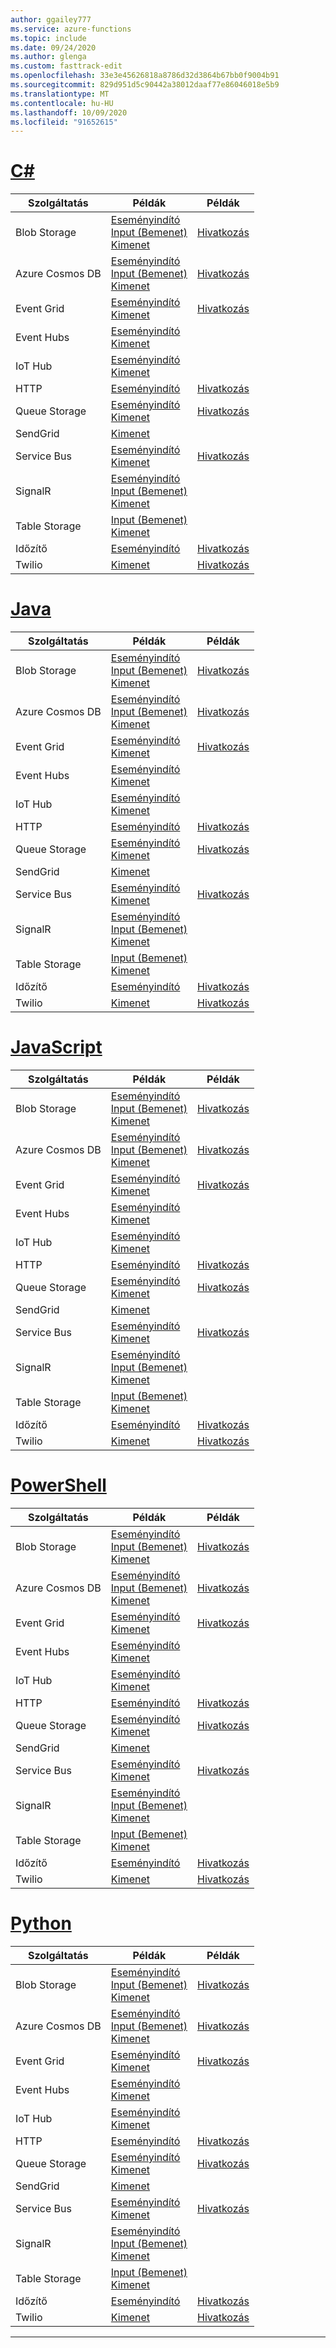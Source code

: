 ```yaml
---
author: ggailey777
ms.service: azure-functions
ms.topic: include
ms.date: 09/24/2020
ms.author: glenga
ms.custom: fasttrack-edit
ms.openlocfilehash: 33e3e45626818a8786d32d3864b67bb0f9004b91
ms.sourcegitcommit: 829d951d5c90442a38012daaf77e86046018e5b9
ms.translationtype: MT
ms.contentlocale: hu-HU
ms.lasthandoff: 10/09/2020
ms.locfileid: "91652615"
---
```

# <a name="c"></a>[C#](#tab/csharp)

| Szolgáltatás | Példák | Példák |
| ---- | ----- | ------ | 
| Blob Storage | [Eseményindító](../articles/azure-functions/functions-bindings-storage-blob-trigger.md?tabs=csharp#example)<br/>[Input (Bemenet)](../articles/azure-functions/functions-bindings-storage-blob-input.md?tabs=csharp#example)<br/>[Kimenet](../articles/azure-functions/functions-bindings-storage-blob-output.md?tabs=csharp#example) | [Hivatkozás](https://www.serverlesslibrary.net/?technology=Blob%20Storage&language=C%23) |
| Azure Cosmos DB |[Eseményindító](../articles/azure-functions/functions-bindings-cosmosdb-v2-trigger.md?tabs=csharp#example)<br/>[Input (Bemenet)](../articles/azure-functions/functions-bindings-cosmosdb-v2-input.md?tabs=csharp#example)<br/>[Kimenet](../articles/azure-functions/functions-bindings-cosmosdb-v2-output.md?tabs=csharp#example) | [Hivatkozás](https://www.serverlesslibrary.net/?technology=Cosmos%2CCosmos%20DB&language=C%23) |
| Event Grid |[Eseményindító](../articles/azure-functions/functions-bindings-event-grid-trigger.md?tabs=csharp#example)<br/>[Kimenet](../articles/azure-functions/functions-bindings-event-grid-output.md?tabs=csharp#example) | [Hivatkozás](https://www.serverlesslibrary.net/?technology=Event%20Grid&language=C%23) |
| Event Hubs |[Eseményindító](../articles/azure-functions/functions-bindings-event-hubs-trigger.md?tabs=csharp#example)<br/>[Kimenet](../articles/azure-functions/functions-bindings-event-hubs-output.md?tabs=csharp#example) | |
| IoT Hub |[Eseményindító](../articles/azure-functions/functions-bindings-event-iot-trigger.md?tabs=csharp#example)<br/>[Kimenet](../articles/azure-functions/functions-bindings-event-iot-output.md?tabs=csharp#example) | |
| HTTP |[Eseményindító](../articles/azure-functions/functions-bindings-http-webhook-trigger.md?tabs=csharp#example) | [Hivatkozás](https://www.serverlesslibrary.net/?language=C%23&filtertext=http) |
| Queue Storage | [Eseményindító](../articles/azure-functions/functions-bindings-storage-queue-trigger.md?tabs=csharp#example)<br/>[Kimenet](../articles/azure-functions/functions-bindings-storage-queue-output.md?tabs=csharp#example) | [Hivatkozás](https://www.serverlesslibrary.net/?technology=Storage%20Queue&language=C%23) |
| SendGrid | [Kimenet](../articles/azure-functions/functions-bindings-sendgrid.md?tabs=csharp#example) | |
| Service Bus |[Eseményindító](../articles/azure-functions/functions-bindings-service-bus-trigger.md?tabs=csharp#example)<br/>[Kimenet](../articles/azure-functions/functions-bindings-service-bus-output.md?tabs=csharp#example) | [Hivatkozás](https://www.serverlesslibrary.net/?technology=Service%20Bus%20Queue&language=C%23) |
| SignalR| [Eseményindító](../articles/azure-functions/functions-bindings-signalr-service-trigger.md?tabs=csharp#example)<br/>[Input (Bemenet)](../articles/azure-functions/functions-bindings-signalr-service-input.md?tabs=csharp#example)<br/>[Kimenet](../articles/azure-functions/functions-bindings-signalr-service-output.md?tabs=csharp) | |
| Table Storage| [Input (Bemenet)](../articles/azure-functions/functions-bindings-storage-table.md?tabs=csharp#input)<br/>[Kimenet](../articles/azure-functions/functions-bindings-storage-table.md?tabs=csharp#output) | |
| Időzítő | [Eseményindító](../articles/azure-functions/functions-bindings-timer.md?tabs=csharp#example) | [Hivatkozás](https://www.serverlesslibrary.net/?language=C%23&filtertext=timer) |
| Twilio | [Kimenet](../articles/azure-functions/functions-bindings-twilio.md?tabs=csharp#example---functions-2x-and-higher) | [Hivatkozás](https://www.serverlesslibrary.net/?language=C%23&filtertext=twilio) |

# <a name="java"></a>[Java](#tab/java)

| Szolgáltatás | Példák | Példák |
| ---- | ----- | ------ | 
| Blob Storage | [Eseményindító](../articles/azure-functions/functions-bindings-storage-blob-trigger.md?tabs=java#example)<br/>[Input (Bemenet)](../articles/azure-functions/functions-bindings-storage-blob-input.md?tabs=java#example)<br/>[Kimenet](../articles/azure-functions/functions-bindings-storage-blob-output.md?tabs=java#example) | [Hivatkozás](https://www.serverlesslibrary.net/?technology=Blob%20Storage&language=Java) |
| Azure Cosmos DB |[Eseményindító](../articles/azure-functions/functions-bindings-cosmosdb-v2-trigger.md?tabs=java#example)<br/>[Input (Bemenet)](../articles/azure-functions/functions-bindings-cosmosdb-v2-input.md?tabs=java#example)<br/>[Kimenet](../articles/azure-functions/functions-bindings-cosmosdb-v2-output.md?tabs=java#example) | [Hivatkozás](https://www.serverlesslibrary.net/?technology=Cosmos%2CCosmos%20DB&language=Java) |
| Event Grid |[Eseményindító](../articles/azure-functions/functions-bindings-event-grid-trigger.md?tabs=java#example)<br/>[Kimenet](../articles/azure-functions/functions-bindings-event-grid-output.md?tabs=java#example) | [Hivatkozás](https://www.serverlesslibrary.net/?technology=Event%20Grid&language=Java) |
| Event Hubs |[Eseményindító](../articles/azure-functions/functions-bindings-event-hubs-trigger.md?tabs=java#example)<br/>[Kimenet](../articles/azure-functions/functions-bindings-event-hubs-output.md?tabs=java#example) | |
| IoT Hub |[Eseményindító](../articles/azure-functions/functions-bindings-event-iot-trigger.md?tabs=java#example)<br/>[Kimenet](../articles/azure-functions/functions-bindings-event-iot-output.md?tabs=java#example) | |
| HTTP |[Eseményindító](../articles/azure-functions/functions-bindings-http-webhook-trigger.md?tabs=java#example) | [Hivatkozás](https://www.serverlesslibrary.net/?language=Java&filtertext=http) |
| Queue Storage | [Eseményindító](../articles/azure-functions/functions-bindings-storage-queue-trigger.md?tabs=java#example)<br/>[Kimenet](../articles/azure-functions/functions-bindings-storage-queue-output.md?tabs=java#example) | [Hivatkozás](https://www.serverlesslibrary.net/?technology=Storage%20Queue&language=Java) |
| SendGrid | [Kimenet](../articles/azure-functions/functions-bindings-sendgrid.md?tabs=java#example) | |
| Service Bus |[Eseményindító](../articles/azure-functions/functions-bindings-service-bus-trigger.md?tabs=java#example)<br/>[Kimenet](../articles/azure-functions/functions-bindings-service-bus-output.md?tabs=java#example) | [Hivatkozás](https://www.serverlesslibrary.net/?technology=Service%20Bus%20Queue&language=Java) |
| SignalR| [Eseményindító](../articles/azure-functions/functions-bindings-signalr-service-trigger.md?tabs=java#example)<br/>[Input (Bemenet)](../articles/azure-functions/functions-bindings-signalr-service-input.md?tabs=java#example)<br/>[Kimenet](../articles/azure-functions/functions-bindings-signalr-service-output.md?tabs=java) | |
| Table Storage| [Input (Bemenet)](../articles/azure-functions/functions-bindings-storage-table.md?tabs=java#input)<br/>[Kimenet](../articles/azure-functions/functions-bindings-storage-table.md?tabs=java#output) | |
| Időzítő | [Eseményindító](../articles/azure-functions/functions-bindings-timer.md?tabs=java#example) | [Hivatkozás](https://www.serverlesslibrary.net/?language=Java&filtertext=timer) |
| Twilio | [Kimenet](../articles/azure-functions/functions-bindings-twilio.md?tabs=java#example---functions-2x-and-higher) | [Hivatkozás](https://www.serverlesslibrary.net/?language=Java&filtertext=twilio) |

# <a name="javascript"></a>[JavaScript](#tab/javascript)

| Szolgáltatás | Példák | Példák |
| ---- | ----- | ------ | 
| Blob Storage | [Eseményindító](../articles/azure-functions/functions-bindings-storage-blob-trigger.md?tabs=javascript#example)<br/>[Input (Bemenet)](../articles/azure-functions/functions-bindings-storage-blob-input.md?tabs=javascript#example)<br/>[Kimenet](../articles/azure-functions/functions-bindings-storage-blob-output.md?tabs=javascript#example) | [Hivatkozás](https://www.serverlesslibrary.net/?technology=Blob%20Storage&language=JavaScript) |
| Azure Cosmos DB |[Eseményindító](../articles/azure-functions/functions-bindings-cosmosdb-v2-trigger.md?tabs=javascript#example)<br/>[Input (Bemenet)](../articles/azure-functions/functions-bindings-cosmosdb-v2-input.md?tabs=javascript#example)<br/>[Kimenet](../articles/azure-functions/functions-bindings-cosmosdb-v2-output.md?tabs=javascript#example) | [Hivatkozás](https://www.serverlesslibrary.net/?technology=Cosmos%2CCosmos%20DB&language=JavaScript) |
| Event Grid |[Eseményindító](../articles/azure-functions/functions-bindings-event-grid-trigger.md?tabs=javascript#example)<br/>[Kimenet](../articles/azure-functions/functions-bindings-event-grid-output.md?tabs=javascript#example) | [Hivatkozás](https://www.serverlesslibrary.net/?technology=Event%20Grid&language=JavaScript) |
| Event Hubs |[Eseményindító](../articles/azure-functions/functions-bindings-event-hubs-trigger.md?tabs=javascript#example)<br/>[Kimenet](../articles/azure-functions/functions-bindings-event-hubs-output.md?tabs=javascript#example) | |
| IoT Hub |[Eseményindító](../articles/azure-functions/functions-bindings-event-iot-trigger.md?tabs=javascript#example)<br/>[Kimenet](../articles/azure-functions/functions-bindings-event-iot-output.md?tabs=javascript#example) | |
| HTTP |[Eseményindító](../articles/azure-functions/functions-bindings-http-webhook-trigger.md?tabs=javascript#example) | [Hivatkozás](https://www.serverlesslibrary.net/?language=JavaScript&filtertext=http) |
| Queue Storage | [Eseményindító](../articles/azure-functions/functions-bindings-storage-queue-trigger.md?tabs=javascript#example)<br/>[Kimenet](../articles/azure-functions/functions-bindings-storage-queue-output.md?tabs=javascript#example) | [Hivatkozás](https://www.serverlesslibrary.net/?technology=Storage%20Queue&language=JavaScript) |
| SendGrid | [Kimenet](../articles/azure-functions/functions-bindings-sendgrid.md?tabs=javascript#example) | |
| Service Bus |[Eseményindító](../articles/azure-functions/functions-bindings-service-bus-trigger.md?tabs=javascript#example)<br/>[Kimenet](../articles/azure-functions/functions-bindings-service-bus-output.md?tabs=javascript#example) | [Hivatkozás](https://www.serverlesslibrary.net/?technology=Service%20Bus%20Queue&language=JavaScript) |
| SignalR| [Eseményindító](../articles/azure-functions/functions-bindings-signalr-service-trigger.md?tabs=javascript#example)<br/>[Input (Bemenet)](../articles/azure-functions/functions-bindings-signalr-service-input.md?tabs=javascript#example)<br/>[Kimenet](../articles/azure-functions/functions-bindings-signalr-service-output.md?tabs=javascript) | |
| Table Storage| [Input (Bemenet)](../articles/azure-functions/functions-bindings-storage-table.md?tabs=javascript#input)<br/>[Kimenet](../articles/azure-functions/functions-bindings-storage-table.md?tabs=javascript#output) | |
| Időzítő | [Eseményindító](../articles/azure-functions/functions-bindings-timer.md?tabs=javascript#example) | [Hivatkozás](https://www.serverlesslibrary.net/?language=JavaScript&filtertext=timer) |
| Twilio | [Kimenet](../articles/azure-functions/functions-bindings-twilio.md?tabs=javascript#example---functions-2x-and-higher) | [Hivatkozás](https://www.serverlesslibrary.net/?language=JavaScript&filtertext=twilio) |

# <a name="powershell"></a>[PowerShell](#tab/powershell)

| Szolgáltatás | Példák | Példák |
| ---- | ----- | ------ | 
| Blob Storage | [Eseményindító](../articles/azure-functions/functions-bindings-storage-blob-trigger.md?tabs=powershell#example)<br/>[Input (Bemenet)](../articles/azure-functions/functions-bindings-storage-blob-input.md?tabs=powershell#example)<br/>[Kimenet](../articles/azure-functions/functions-bindings-storage-blob-output.md?tabs=powershell#example) | [Hivatkozás](https://www.serverlesslibrary.net/?technology=Blob%20Storage&language=PowerShell) |
| Azure Cosmos DB |[Eseményindító](../articles/azure-functions/functions-bindings-cosmosdb-v2-trigger.md?tabs=powershell#example)<br/>[Input (Bemenet)](../articles/azure-functions/functions-bindings-cosmosdb-v2-input.md?tabs=powershell#example)<br/>[Kimenet](../articles/azure-functions/functions-bindings-cosmosdb-v2-output.md?tabs=powershell#example) | [Hivatkozás](https://www.serverlesslibrary.net/?technology=Cosmos%2CCosmos%20DB&language=PowerShell) |
| Event Grid |[Eseményindító](../articles/azure-functions/functions-bindings-event-grid-trigger.md?tabs=powershell#example)<br/>[Kimenet](../articles/azure-functions/functions-bindings-event-grid-output.md?tabs=powershell#example) | [Hivatkozás](https://www.serverlesslibrary.net/?technology=Event%20Grid&language=PowerShell) |
| Event Hubs |[Eseményindító](../articles/azure-functions/functions-bindings-event-hubs-trigger.md?tabs=powershell#example)<br/>[Kimenet](../articles/azure-functions/functions-bindings-event-hubs-output.md?tabs=powershell#example) | |
| IoT Hub |[Eseményindító](../articles/azure-functions/functions-bindings-event-iot-trigger.md?tabs=powershell#example)<br/>[Kimenet](../articles/azure-functions/functions-bindings-event-iot-output.md?tabs=powershell#example) | |
| HTTP |[Eseményindító](../articles/azure-functions/functions-bindings-http-webhook-trigger.md?tabs=powershell#example) | [Hivatkozás](https://www.serverlesslibrary.net/?language=PowerShell&filtertext=http) |
| Queue Storage | [Eseményindító](../articles/azure-functions/functions-bindings-storage-queue-trigger.md?tabs=powershell#example)<br/>[Kimenet](../articles/azure-functions/functions-bindings-storage-queue-output.md?tabs=powershell#example) | [Hivatkozás](https://www.serverlesslibrary.net/?technology=Storage%20Queue&language=PowerShell) |
| SendGrid | [Kimenet](../articles/azure-functions/functions-bindings-sendgrid.md?tabs=powershell#example) | |
| Service Bus |[Eseményindító](../articles/azure-functions/functions-bindings-service-bus-trigger.md?tabs=powershell#example)<br/>[Kimenet](../articles/azure-functions/functions-bindings-service-bus-output.md?tabs=powershell#example) | [Hivatkozás](https://www.serverlesslibrary.net/?technology=Service%20Bus%20Queue&language=PowerShell) |
| SignalR| [Eseményindító](../articles/azure-functions/functions-bindings-signalr-service-trigger.md?tabs=powershell#example)<br/>[Input (Bemenet)](../articles/azure-functions/functions-bindings-signalr-service-input.md?tabs=powershell#example)<br/>[Kimenet](../articles/azure-functions/functions-bindings-signalr-service-output.md?tabs=powershell) | |
| Table Storage| [Input (Bemenet)](../articles/azure-functions/functions-bindings-storage-table.md?tabs=powershell#input)<br/>[Kimenet](../articles/azure-functions/functions-bindings-storage-table.md?tabs=powershell#output) | |
| Időzítő | [Eseményindító](../articles/azure-functions/functions-bindings-timer.md?tabs=powershell#example) | [Hivatkozás](https://www.serverlesslibrary.net/?language=PowerShell&filtertext=timer) |
| Twilio | [Kimenet](../articles/azure-functions/functions-bindings-twilio.md?tabs=powershell#example---functions-2x-and-higher) | [Hivatkozás](https://www.serverlesslibrary.net/?language=PowerShell&filtertext=twilio) |

# <a name="python"></a>[Python](#tab/python)

| Szolgáltatás | Példák | Példák |
| ---- | ----- | ------ | 
| Blob Storage | [Eseményindító](../articles/azure-functions/functions-bindings-storage-blob-trigger.md?tabs=python#example)<br/>[Input (Bemenet)](../articles/azure-functions/functions-bindings-storage-blob-input.md?tabs=python#example)<br/>[Kimenet](../articles/azure-functions/functions-bindings-storage-blob-output.md?tabs=python#example) | [Hivatkozás](https://www.serverlesslibrary.net/?technology=Blob%20Storage&language=Python) |
| Azure Cosmos DB |[Eseményindító](../articles/azure-functions/functions-bindings-cosmosdb-v2-trigger.md?tabs=python#example)<br/>[Input (Bemenet)](../articles/azure-functions/functions-bindings-cosmosdb-v2-input.md?tabs=python#example)<br/>[Kimenet](../articles/azure-functions/functions-bindings-cosmosdb-v2-output.md?tabs=python#example) | [Hivatkozás](https://www.serverlesslibrary.net/?technology=Cosmos%2CCosmos%20DB&language=Python) |
| Event Grid |[Eseményindító](../articles/azure-functions/functions-bindings-event-grid-trigger.md?tabs=python#example)<br/>[Kimenet](../articles/azure-functions/functions-bindings-event-grid-output.md?tabs=python#example) | [Hivatkozás](https://www.serverlesslibrary.net/?technology=Event%20Grid&language=Python) |
| Event Hubs |[Eseményindító](../articles/azure-functions/functions-bindings-event-hubs-trigger.md?tabs=python#example)<br/>[Kimenet](../articles/azure-functions/functions-bindings-event-hubs-output.md?tabs=python#example) | |
| IoT Hub |[Eseményindító](../articles/azure-functions/functions-bindings-event-iot-trigger.md?tabs=python#example)<br/>[Kimenet](../articles/azure-functions/functions-bindings-event-iot-output.md?tabs=python#example) | |
| HTTP |[Eseményindító](../articles/azure-functions/functions-bindings-http-webhook-trigger.md?tabs=python#example) | [Hivatkozás](https://www.serverlesslibrary.net/?language=Python&filtertext=http) |
| Queue Storage | [Eseményindító](../articles/azure-functions/functions-bindings-storage-queue-trigger.md?tabs=python#example)<br/>[Kimenet](../articles/azure-functions/functions-bindings-storage-queue-output.md?tabs=python#example) | [Hivatkozás](https://www.serverlesslibrary.net/?technology=Storage%20Queue&language=Python) |
| SendGrid | [Kimenet](../articles/azure-functions/functions-bindings-sendgrid.md?tabs=python#example) | |
| Service Bus |[Eseményindító](../articles/azure-functions/functions-bindings-service-bus-trigger.md?tabs=python#example)<br/>[Kimenet](../articles/azure-functions/functions-bindings-service-bus-output.md?tabs=python#example) | [Hivatkozás](https://www.serverlesslibrary.net/?technology=Service%20Bus%20Queue&language=Python) |
| SignalR| [Eseményindító](../articles/azure-functions/functions-bindings-signalr-service-trigger.md?tabs=python#example)<br/>[Input (Bemenet)](../articles/azure-functions/functions-bindings-signalr-service-input.md?tabs=python#example)<br/>[Kimenet](../articles/azure-functions/functions-bindings-signalr-service-output.md?tabs=python) | |
| Table Storage| [Input (Bemenet)](../articles/azure-functions/functions-bindings-storage-table.md?tabs=python#input)<br/>[Kimenet](../articles/azure-functions/functions-bindings-storage-table.md?tabs=python#output) | |
| Időzítő | [Eseményindító](../articles/azure-functions/functions-bindings-timer.md?tabs=python#example) | [Hivatkozás](https://www.serverlesslibrary.net/?language=Python&filtertext=timer) |
| Twilio | [Kimenet](../articles/azure-functions/functions-bindings-twilio.md?tabs=python#example---functions-2x-and-higher) | [Hivatkozás](https://www.serverlesslibrary.net/?language=Python&filtertext=twilio) |

---

